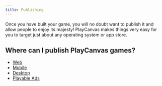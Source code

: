 ```yaml
---
title: Publishing
---
```


Once you have built your game, you will no doubt want to publish it and allow people to enjoy its majesty! PlayCanvas makes things very easy for you to target just about any operating system or app store.

## Where can I publish PlayCanvas games?

* [Web][1]
* [Mobile][2]
* [Desktop][3]
* [Playable Ads][4]

[1]: /user-manual/editor/publishing/web
[2]: /user-manual/editor/publishing/mobile
[3]: /user-manual/editor/publishing/desktop
[4]: /user-manual/editor/publishing/playable-ads
